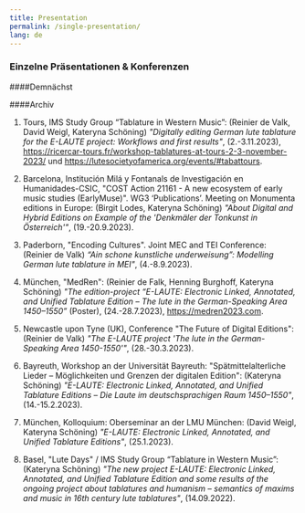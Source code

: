 ```yaml
---
title: Presentation
permalink: /single-presentation/
lang: de
---
```


### Einzelne Präsentationen & Konferenzen

####Demnächst


####Archiv

1. Tours, IMS Study Group “Tablature in Western Music”: (Reinier de Valk, David Weigl, Kateryna Schöning) _"Digitally editing German lute tablature for the E-LAUTE project: Workflows and first results"_, (2.-3.11.2023),  <https://ricercar-tours.fr/workshop-tablatures-at-tours-2-3-november-2023/> und <https://lutesocietyofamerica.org/events/#tabattours>.

2. Barcelona, Institución Milá y Fontanals de Investigación en Humanidades-CSIC, "COST Action 21161 - A new ecosystem of early music studies (EarlyMuse)". WG3 ‘Publications’. Meeting on Monumenta editions in Europe: (Birgit Lodes, Kateryna Schöning) _"About Digital and Hybrid Editions on Example of the 'Denkmäler der Tonkunst in Österreich'"_, (19.-20.9.2023).

3. Paderborn, "Encoding Cultures". Joint MEC and TEI Conference: (Reinier de Valk) _“Ain schone kunstliche underweisung”: Modelling German lute tablature in MEI"_, (4.-8.9.2023).

4. München, "MedRen": (Reinier de Falk, Henning Burghoff, Kateryna Schöning) _"The edition-project “E-LAUTE: Electronic Linked, Annotated, and Unified Tablature Edition –  The lute in the German-Speaking Area 1450–1550”_ (Poster), (24.-28.7.2023), <https://medren2023.com>.

5. Newcastle upon Tyne (UK), Conference "The Future of Digital Editions": (Reinier de Valk) _"The E-LAUTE project 'The lute in the German-Speaking Area 1450-1550'"_, (28.-30.3.2023).

6. Bayreuth, Workshop an der Universität Bayreuth: "Spätmittelalterliche Lieder – Möglichkeiten und Grenzen der digitalen Edition":  (Kateryna Schöning) _"E-LAUTE: Electronic Linked, Annotated, and Unified Tablature Editions – Die Laute im deutschsprachigen Raum 1450–1550"_, (14.-15.2.2023).

7. München, Kolloquium: Oberseminar an der LMU München: (David Weigl, Kateryna Schöning) _"E-LAUTE: Electronic Linked, Annotated, and Unified Tablature Editions"_, (25.1.2023).

8. Basel, "Lute Days" / IMS Study Group “Tablature in Western Music”: (Kateryna Schöning) _"The new project E-LAUTE: Electronic Linked, Annotated, and Unified Tablature Edition and some results of the ongoing project about tablatures and humanism – semantics of maxims and music in 16th century lute tablatures"_, (14.09.2022).










